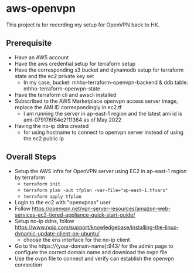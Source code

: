 # aws-openvpn
This project is for recording my setup for OpenVPN back to HK.

## Prerequisite
- Have an AWS account
- Have the aws credential setup for terraform setup
- Have the corresponding s3 bucket and dynamodb setup for terraform state and the ec2 private key set
  - In my case, bucket: mhho-terraform-openvpn-backend & ddb table: mhho-terraform-openvpn-state
- Have the terraform cli and awscli installed
- Subscribed to the AWS Marketplace openvpn access server image, replace the AMI ID correspondingly in ec2.tf
  - I am running the server in ap-east-1 region and the latest ami id is ami-079176f64e2f11364 as of May 2022
- Having the no-ip ddns created
  - for using hostname to connect to openvpn server instead of using the ec2 public ip

## Overall Steps
- Setup the AWS infra for OpenVPN server using EC2 in ap-east-1 region by terraform
  - `terraform init`
  - `terraform plan -out tfplan -var-file="ap-east-1.tfvars"`
  - `terraform apply tfplan`
- Login to the ec2 with "openvpnas" user
- Follow https://openvpn.net/vpn-server-resources/amazon-web-services-ec2-tiered-appliance-quick-start-guide/
- Setup no-ip ddns, follow https://www.noip.com/support/knowledgebase/installing-the-linux-dynamic-update-client-on-ubuntu/
  - choose the ens interface for the no-ip client
- Go to the https://{your-domain-name}:943/ for the admin page to configure the correct domain name and download the ovpn file
- Use the ovpn file to connect and verify can establish the openvpn connection